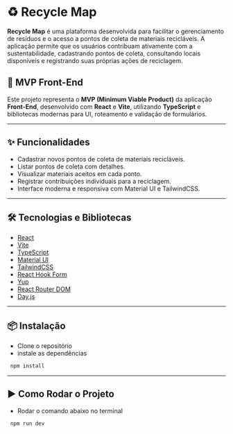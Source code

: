 # ♻️ Recycle Map

**Recycle Map** é uma plataforma desenvolvida para facilitar o gerenciamento de resíduos e o acesso a pontos de coleta de materiais recicláveis. A aplicação permite que os usuários contribuam ativamente com a sustentabilidade, cadastrando pontos de coleta, consultando locais disponíveis e registrando suas próprias ações de reciclagem.

## 🚀 MVP Front-End

Este projeto representa o **MVP (Minimum Viable Product)** da aplicação **Front-End**, desenvolvido com **React** e **Vite**, utilizando **TypeScript** e bibliotecas modernas para UI, roteamento e validação de formulários.

---

## ✨ Funcionalidades

- Cadastrar novos pontos de coleta de materiais recicláveis.
- Listar pontos de coleta com detalhes.
- Visualizar materiais aceitos em cada ponto.
- Registrar contribuições individuais para a reciclagem.
- Interface moderna e responsiva com Material UI e TailwindCSS.

---

## 🛠️ Tecnologias e Bibliotecas

- [React](https://reactjs.org/)
- [Vite](https://vitejs.dev/)
- [TypeScript](https://www.typescriptlang.org/)
- [Material UI](https://mui.com/)
- [TailwindCSS](https://tailwindcss.com/)
- [React Hook Form](https://react-hook-form.com/)
- [Yup](https://github.com/jquense/yup)
- [React Router DOM](https://reactrouter.com/en/main)
- [Day.js](https://day.js.org/)

---

## 📦 Instalação

- Clone o repositório
- instale as dependências

```bash
 npm install
```

---

## ▶️ Como Rodar o Projeto

- Rodar o comando abaixo no terminal

```bash
 npm run dev
```
